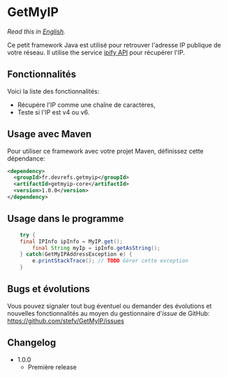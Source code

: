# GetMyIP

_Read this in [English](README.md)._

Ce petit framework Java est utilisé pour retrouver l'adresse IP publique de votre réseau.
Il utilise the service [ipify API](https://www.ipify.org/) pour récupérer l'IP.

## Fonctionnalités

Voici la liste des fonctionnalités:

- Récupére l'IP comme une chaîne de caractères,
- Teste si l'IP est v4 ou v6.

## Usage avec Maven

Pour utiliser ce framework avec votre projet Maven, définissez cette dépendance:

```xml
<dependency>
  <groupId>fr.devrefs.getmyip</groupId>
  <artifactId>getmyip-core</artifactId>
  <version>1.0.0</version>
</dependency>
```

## Usage dans le programme

```java
    try {
	final IPInfo ipInfo = MyIP.get();
        final String myIp = ipInfo.getAsString();
    } catch(GetMyIPAddressException e) {
        e.printStackTrace(); // TODO Gérer cette exception
    }

```

## Bugs et évolutions

Vous pouvez signaler tout bug éventuel ou demander des évolutions et nouvelles fonctionnalités au moyen du gestionnaire d'_issue_ de GitHub: https://github.com/stefv/GetMyIP/issues

## Changelog

- 1.0.0
  - Première release
